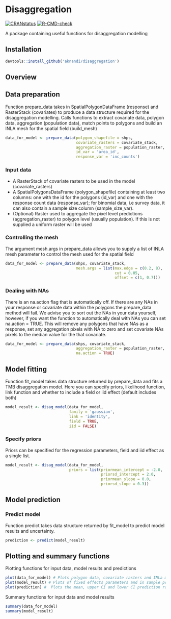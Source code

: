 Disaggregation
==============


[![CRANstatus](https://www.r-pkg.org/badges/version/disaggregation)](https://cran.r-project.org/package=disaggregation)
[![R-CMD-check](https://github.com/aknandi/disaggregation/actions/workflows/R-CMD-check.yaml/badge.svg)](https://github.com/aknandi/disaggregation/actions/workflows/R-CMD-check.yaml)


A package containing useful functions for disaggregation modelling

Installation
------------

```R
devtools::install_github('aknandi/disaggregation')
```

Overview
--------

## Data preparation

Function prepare_data takes in SpatialPolygonDataFrame (response) and RasterStack (covariates) to produce a data structure required for the disaggregation modelling. Calls functions to extract covariate data, polygon data, aggregation (population data), match points to polygons and build an INLA mesh for the spatial field (build_mesh)

```R
data_for_model <- prepare_data(polygon_shapefile = shps, 
                               covariate_rasters = covariate_stack, 
                               aggregation_raster = population_raster,
                               id_var = 'area_id',
                               response_var = 'inc_counts')
```

### Input data

* A RasterStack of covariate rasters to be used in the model (covariate_rasters)
* A SpatialPolygonsDataFrame (polygon_shapefile) containing at least two columns: one with the id for the polygons (id_var) and one with the response count data (response_var); for binomial data, i.e survey data, it can also contain a sample size column (sample_size_var).
* (Optional) Raster used to aggregate the pixel level predictions (aggregation_raster) to polygon level (usually population). If this is not supplied a uniform raster will be used

### Controlling the mesh

The argument mesh.args in prepare_data allows you to supply a list of INLA mesh parameter to control the mesh used for the spatial field

```R
data_for_model <- prepare_data(shps, covariate_stack, 
                               mesh.args = list(max.edge = c(0.2, 8), 
                                                cut = 0.05, 
                                                offset = c(1, 0.7)))

```

### Dealing with NAs

There is an na.action flag that is automatically off. If there are any NAs in your response or covariate data within the polygons the prepare_data method will fail. We advise you to sort out the NAs in your data yourself, however, if you want the function to automatically deal with NAs you can set na.action = TRUE. This will remove any polygons that have NAs as a response, set any aggregation pixels with NA to zero and set covariate NAs pixels to the median value for the that covariate.

```R
data_for_model <- prepare_data(shps, covariate_stack, 
                               aggregation_raster = population_raster,
                               na.action = TRUE)
```

## Model fitting

Function fit_model takes data structure returned by prepare_data and fits a TMB disaggregation model. Here you can specify priors, likelihood function, link function and whether to include a field or iid effect (default includes both)

```R
model_result <- disag_model(data_for_model, 
                            family = 'gaussian', 
                            link = 'identity',
                            field = TRUE,
                            iid = FALSE)
```

### Specify priors

Priors can be specified for the regression parameters, field and iid effect as a single list.

```R
model_result <- disag_model(data_for_model, 
                            priors = list(priormean_intercept = -2.0,
                                          priorsd_intercept = 2.0,
                                          priormean_slope = 0.0,
                                          priorsd_slope = 0.3))
```

## Model prediction

### Predict model

Function predict takes data structure returned by fit_model to predict model results and uncertainty.

```R
prediction <- predict(model_result)
```

## Plotting and summary functions

Plotting functions for input data, model results and predictions

```R
plot(data_for_model) # Plots polygon data, covariate rasters and INLa mesh
plot(model_result) # Plots of fixed effects parameters and in sample predictions
plot(prediction) #  Plots the mean, upper CI and lower CI prediction rasters
```

Summary functions for input data and model results

```R
summary(data_for_model)  
summary(model_result) 
```

